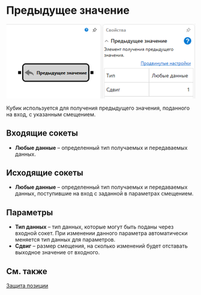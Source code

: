# Предыдущее значение

![Designer The previous value 00](../../../../../../images/designer_previous_value_00.png)

Кубик используется для получения предыдущего значения, поданного на вход, с указанным смещением. 

## Входящие сокеты

- **Любые данные** – определенный тип получаемых и передаваемых данных.

## Исходящие сокеты

- **Любые данные** – определенный тип получаемых и передаваемых данных, поступившие на вход с заданной в параметрах смещением.

## Параметры

- **Тип данных** – тип данных, которые могут быть поданы через входной сокет. При изменении данного параметра автоматически меняется тип данных для параметров.
- **Сдвиг** – размер смещения, на сколько изменений будет отставать выходное значение от входного.

## См. также

[Защита позиции](random.md)
